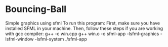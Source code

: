 # Bouncing-Ball
Simple graphics using sfml
To run this program: 
 First, make sure you have installed SFML in your machine.
 Then, follow these steps if you are working with gcc compiler:
        g++ -c win.cpp 
        g++ win.o -o sfml-app -lsfml-graphics -lsfml-window -lsfml-system
        ./sfml-app
        
 
